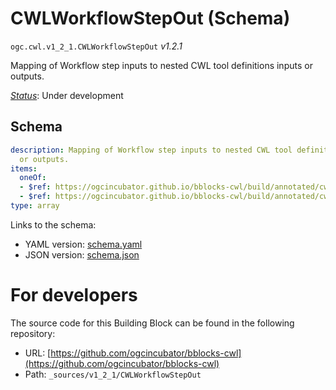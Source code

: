 
# CWLWorkflowStepOut (Schema)

`ogc.cwl.v1_2_1.CWLWorkflowStepOut` *v1.2.1*

Mapping of Workflow step inputs to nested CWL tool definitions inputs or outputs.

[*Status*](http://www.opengis.net/def/status): Under development

## Schema

```yaml
description: Mapping of Workflow step inputs to nested CWL tool definitions inputs
  or outputs.
items:
  oneOf:
  - $ref: https://ogcincubator.github.io/bblocks-cwl/build/annotated/cwl/v1_2_1/CWLIdentifier/schema.yaml
  - $ref: https://ogcincubator.github.io/bblocks-cwl/build/annotated/cwl/v1_2_1/CWLWorkflowStepId/schema.yaml
type: array

```

Links to the schema:

* YAML version: [schema.yaml](https://ogcincubator.github.io/bblocks-cwl/build/annotated/cwl/v1_2_1/CWLWorkflowStepOut/schema.json)
* JSON version: [schema.json](https://ogcincubator.github.io/bblocks-cwl/build/annotated/cwl/v1_2_1/CWLWorkflowStepOut/schema.yaml)


# For developers

The source code for this Building Block can be found in the following repository:

* URL: [https://github.com/ogcincubator/bblocks-cwl](https://github.com/ogcincubator/bblocks-cwl)
* Path: `_sources/v1_2_1/CWLWorkflowStepOut`

